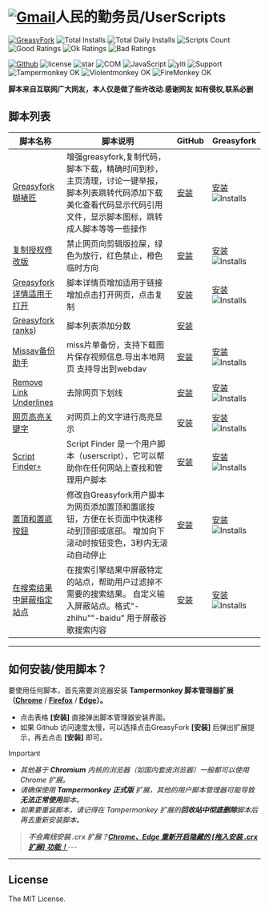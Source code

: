 # [![Gmail](https://img.shields.io/badge/Contact-Gmail-yellow?svg&)](mailto:toniaiwanowskiskr47@gmail.com)人民的勤务员/UserScripts

[![GreasyFork](https://img.shields.io/static/v1?label=%20&message=GreasyFork&style=flat-square&labelColor=7B0000&color=960000&logo=data:image/png;base64,iVBORw0KGgoAAAANSUhEUgAAABAAAAAQCAYAAAAf8/9hAAAABmJLR0QA/wD/AP+gvaeTAAAACXBIWXMAAAsTAAALEwEAmpwYAAAAB3RJTUUH3ggEBCQHM3fXsAAAAVdJREFUOMudkz2qwkAUhc/goBaGJBgUtBCZyj0ILkpwAW7Bws4yO3AHLiCtEFD8KVREkoiFxZzX5A2KGfN4F04zMN+ce+5c4LMUgDmANYBnrnV+plBSi+FwyHq9TgA2LQpvCiEiABwMBtzv95RSfoNEHy8DYBzHrNVqVEr9BWKcqNFoxF6vx3a7zc1mYyC73a4MogBg7vs+z+czO50OW60Wt9stK5UKp9Mpj8cjq9WqDTBHnjAdxzGQZrPJw+HA31oulzbAWgLoA0CWZVBKIY5jzGYzdLtdE9DlcrFNrY98zobqOA6TJKHW2jg4nU5sNBpFDp6mhVe5?svg&VasUwDHm9Xqm15u12o+/7Hy0gD8KatOd5vN/v1FozTVN6nkchxFuI6hsAAIMg4OPxMJCXdtTbR7JJCMEgCJhlGUlyPB4XfumozInrupxMJpRSRtZlKoNYl+m/6/wDuWAjtPfsQuwAAAAASUVORK5CYII= "Greasyfork")](https://greasyfork.org/users/1169082)
![Total Installs](https://img.shields.io/badge/dynamic/json?color=0084ff&label=Total%20Installs&query=$.totalInstalls&url=https://raw.githubusercontent.com/10086100886/UserScripts/main/docs/total_installs.json)
![Total Daily Installs](https://img.shields.io/badge/dynamic/json?color=0084ff&label=Total%20Daily%20Installs&query=$.totalDailyInstalls&url=https://raw.githubusercontent.com/10086100886/UserScripts/main/docs/total_installs.json)
![Scripts Count](https://img.shields.io/badge/dynamic/json?color=1E90FF&label=Scripts%20Count&query=$.numScripts&url=https://raw.githubusercontent.com/10086100886/UserScripts/main/docs/total_installs.json)
![Good Ratings](https://img.shields.io/badge/dynamic/json?color=4CAF50&label=Good%20Ratings&query=$.totalGoodRatings&url=https://raw.githubusercontent.com/10086100886/UserScripts/main/docs/total_installs.json)
![Ok Ratings](https://img.shields.io/badge/dynamic/json?color=FF9800&label=Ok%20Ratings&query=$.totalOkRatings&url=https://raw.githubusercontent.com/10086100886/UserScripts/main/docs/total_installs.json)
![Bad Ratings](https://img.shields.io/badge/dynamic/json?color=F44336&label=Bad%20Ratings&query=$.totalBadRatings&url=https://raw.githubusercontent.com/10086100886/UserScripts/main/docs/total_installs.json)

[![Github](https://img.shields.io/badge/Github-100000?svg&logo=github&logoColor=white)](https://github.com/10086100886/)
![license](https://img.shields.io/github/license/10086100886/UserScripts?svg&style=flat-square&color=4285dd&logo=github)
![star](https://img.shields.io/github/forks/10086100886/UserScripts?svg&style=flat-square&label=Fork&color=4285dd&logo=github" "复刻数量")
![COM](https://img.shields.io/badge/CopyRight-人民的勤务员-4285dd" "人民的勤务员为人民服务")
![JavaScript](https://img.shields.io/badge/JavaScript-323330?svg&logo=javascript&logoColor=F7DF1E "JavaScript")
![yiti](https://img.shields.io/github/issues/10086100886/UserScripts/github-chinese?style=flat-square&logo=github&label=Issue "议题")
![Support](https://img.shields.io/badge/Support-Chrome%7CFirefox%7CEdge-blue?svg&)
![**Tampermonkey OK**](https://img.shields.io/badge/Tampermonkey-OK-006989?labelColor=012A36)
![**Violentmonkey OK**](https://img.shields.io/badge/Violentmonkey-OK-006989?labelColor=4B3F72)
![**FireMonkey OK**](https://img.shields.io/badge/FireMonkey-OK-006989?labelColor=885053)

**脚本来自互联网广大网友，本人仅是做了些许改动.感谢网友**
**如有侵权,联系必删**

## 脚本列表

| 脚本名称                                                                                                                                          | 脚本说明                                                                                                                                                               | GitHub                                                                                                                                                                                      | Greasyfork                                                                                                                                           |
| ------------------------------------------------------------------------------------------------------------------------------------------------- | ---------------------------------------------------------------------------------------------------------------------------------------------------------------------- | ------------------------------------------------------------------------------------------------------------------------------------------------------------------------------------------- | ---------------------------------------------------------------------------------------------------------------------------------------------------- |
| [Greasyfork 糊裱匠](/Greasyfork%20Utility%20Toolkit.user.js)                                                                                      | 增强greasyfork,复制代码，脚本下载，精确时间到秒，主页清理，讨论一键举报，脚本列表跳转代码添加下载 美化查看代码显示代码引用文件，显示脚本图标，跳转成人脚本等等一些操作 | [安装](https://raw.githubusercontent.com/10086100886/UserScripts/main/Greasyfork%20Utility%20Toolkit.user.js)                                                                               | [安装](https://update.greasyfork.org/scripts/497346.user.js) ![Installs](https://img.shields.io/greasyfork/dt/497346?color=%23990000&label=Installs) |
| [复制授权修改版](/clipboard.user.js)                                                                                                              | 禁止网页向剪辑版拉屎，绿色为放行，红色禁止，橙色临时方向                                                                                                               | [安装](https://raw.githubusercontent.com/10086100886/UserScripts/main/clipboard.user.js)                                                                                                    | [安装](https://update.greasyfork.org/scripts/497403.user.js) ![Installs](https://img.shields.io/greasyfork/dt/497403?color=%23990000&label=Installs) |
| [Greasyfork详情适用于打开](/Greasy%20fork%20link.user.js)                                                                                         | 脚本详情页增加适用于链接增加点击打开网页，点击复制                                                                                                                     | [安装](https://raw.githubusercontent.com/10086100886/UserScripts/main/Greasy%20fork%20link.user.js)                                                                                         | [安装](https://update.greasyfork.org/scripts/497317.user.js) ![Installs](https://img.shields.io/greasyfork/dt/497317?color=%23990000&label=Installs) |
| [Greasyfork ranks](/Greasyfork%20ranks.user.js))                                                                                                  | 脚本列表添加分数                                                                                                                                                       | [安装](https://raw.githubusercontent.com/10086100886/UserScripts/main/Greasyfork%20ranks.user.js)                                                                                           |                                                                                                                                                      |
| [Missav备份助手](/missavexplorer.user.js)                                                                                                         | miss片单备份，支持下载图片保存视频信息.导出本地网页 支持导出到webdav                                                                                                   | [安装](https://raw.githubusercontent.com/10086100886/UserScripts/main/missavexplorer.user.js)                                                                                               | [安装](https://update.greasyfork.org/scripts/497682.user.js) ![Installs](https://img.shields.io/greasyfork/dt/497682?color=%23990000&label=Installs) |
| [Remove Link Underlines](/Remove%20Link%20Underlines.user.js)                                                                                     | 去除网页下划线                                                                                                                                                         | [安装](https://raw.githubusercontent.com/10086100886/UserScripts/main/Remove%20Link%20Underlines.user.js)                                                                                   | [安装](https://update.greasyfork.org/scripts/498625.user.js) ![Installs](https://img.shields.io/greasyfork/dt/498625?color=%23990000&label=Installs) |
| [网页高亮关键字](/%E7%BD%91%E9%A1%B5%E9%AB%98%E4%BA%AE%E5%85%B3%E9%94%AE%E5%AD%97%2B.user.js)                                                     | 对网页上的文字进行高亮显示                                                                                                                                             | [安装](https://raw.githubusercontent.com/10086100886/UserScripts/main/%E7%BD%91%E9%A1%B5%E9%AB%98%E4%BA%AE%E5%85%B3%E9%94%AE%E5%AD%97%2B.user.js)                                           | [安装](https://update.greasyfork.org/scripts/498906.user.js) ![Installs](https://img.shields.io/greasyfork/dt/498906?color=%23990000&label=Installs) |
| [Script Finder+](/Script%20Finder%2B.user.js)                                                                                                     | Script Finder 是一个用户脚本（userscript），它可以帮助你在任何网站上查找和管理用户脚本                                                                                 | [安装](https://raw.githubusercontent.com/10086100886/UserScripts/main/Script%20Finder%2B.user.js)                                                                                           | [安装](https://update.greasyfork.org/scripts/498904.user.js) ![Installs](https://img.shields.io/greasyfork/dt/498904?color=%23990000&label=Installs) |
| [置頂和置底按鈕](/%E7%BD%AE%E9%A0%82%E5%92%8C%E7%BD%AE%E5%BA%95%E6%8C%89%E9%88%95.user.js)                                                        | 修改自Greasyfork用户脚本 为网页添加置顶和置底按钮，方便在长页面中快速移动到顶部或底部。 增加向下滚动时按钮变色，3秒内无滚动自动停止                                    | [安装](https://raw.githubusercontent.com/10086100886/UserScripts/main/%E7%BD%AE%E9%A0%82%E5%92%8C%E7%BD%AE%E5%BA%95%E6%8C%89%E9%88%95.user.js)                                              | [安装](https://update.greasyfork.org/scripts/500255.user.js) ![Installs](https://img.shields.io/greasyfork/dt/500255?color=%23990000&label=Installs) |
| [在搜索结果中屏蔽指定站点](/%E5%9C%A8%E6%90%9C%E7%B4%A2%E7%BB%93%E6%9E%9C%E4%B8%AD%E5%B1%8F%E8%94%BD%E6%8C%87%E5%AE%9A%E7%AB%99%E7%82%B9.user.js) | 在搜索引擎结果中屏蔽特定的站点，帮助用户过滤掉不需要的搜索结果。 自定义输入屏蔽站点。格式"-zhihu""-baidu" 用于屏蔽谷歌搜索内容                                         | [安装](https://raw.githubusercontent.com/10086100886/UserScripts/main/%E5%9C%A8%E6%90%9C%E7%B4%A2%E7%BB%93%E6%9E%9C%E4%B8%AD%E5%B1%8F%E8%94%BD%E6%8C%87%E5%AE%9A%E7%AB%99%E7%82%B9.user.js) | [安装](https://update.greasyfork.org/scripts/500262.user.js) ![Installs](https://img.shields.io/greasyfork/dt/500262?color=%23990000&label=Installs) |


---

## 如何安装/使用脚本？

要使用任何脚本，首先需要浏览器安装 **Tampermonkey  脚本管理器扩展（[Chrome](https://pan.lanpw.com/b073l8d1e)** / **[Firefox](https://addons.mozilla.org/firefox/addon/tampermonkey/)** / **[Edge](https://microsoftedge.microsoft.com/addons/detail/tampermonkey/iikmkjmpaadaobahmlepeloendndfphd?hl=zh-CN)）。**

- 点击表格 **\[安装\]** 直接弹出脚本管理器安装界面。
- 如果 Github 访问速度太慢，可以选择点击GreasyFork **\[安装\]** 后弹出扩展提示，再去点击 **\[安装\]** 即可。

> [!IMPORTANT]
> 
> - _其他基于 **Chromium** 内核的浏览器（如国内套皮浏览器）一般都可以使用 Chrome 扩展。_
> - _请确保使用 **Tampermonkey 正式版** 扩展，其他的用户脚本管理器可能导致**无法正常使用**脚本。_
> - _如果要重装脚本，请记得在 Tampermonkey 扩展的**回收站中彻底删除**脚本后再去重新安装脚本。_

> _**不会离线安装 .crx 扩展？[Chrome、Edge 重新开启隐藏的 [拖入安装 .crx 扩展] 功能！](https://zhuanlan.zhihu.com/p/276027099)**_---

---

## License

The MIT License.




